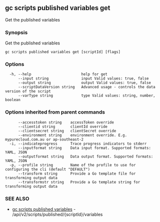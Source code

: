 ## gc scripts published variables get

Get the published variables

### Synopsis

Get the published variables

```
gc scripts published variables get [scriptId] [flags]
```

### Options

```
  -h, --help                       help for get
      --input string               input Valid values: true, false
      --output string              output Valid values: true, false
      --scriptDataVersion string   Advanced usage - controls the data version of the script
      --varType string             type Valid values: string, number, boolean
```

### Options inherited from parent commands

```
      --accesstoken string    accessToken override
      --clientid string       clientId override
      --clientsecret string   clientSecret override
      --environment string    environment override. E.g. mypurecloud.com.au or ap-southeast-2
  -i, --indicateprogress      Trace progress indicators to stderr
      --inputformat string    Data input format. Supported formats: YAML, JSON
      --outputformat string   Data output format. Supported formats: YAML, JSON
  -p, --profile string        Name of the profile to use for configuring the cli (default "DEFAULT")
      --transform string      Provide a Go template file for transforming output data
      --transformstr string   Provide a Go template string for transforming output data
```

### SEE ALSO

* [gc scripts published variables](gc_scripts_published_variables.html)	 - /api/v2/scripts/published/{scriptId}/variables


